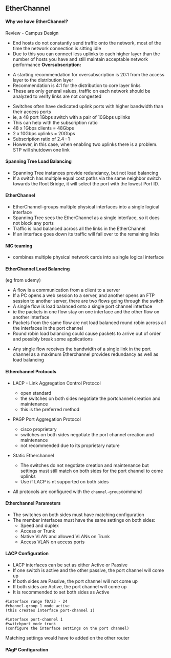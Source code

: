 ## EtherChannel

#### Why we have EtherChannel?

Review - Campus Design

- End hosts do not constantly send traffic onto the network, most of the time the network connection is sitting idle
- Due to this you can connect less uplinks to each higher layer than the number of hosts you have and still maintain acceptable network performance
**Oversubscription:**
* A starting recommendation for oversubscription is 20:1 from the access layer to the distribution layer
* Recommendation is 4:1 for the distribution to core layer links
* These are only general values, traffic on each network should be analyzed to verify links are not congested

- Switches often have dedicated uplink ports with higher bandwidth than their access ports
- ie, a 48 port 1Gbps switch with a pair of 10Gbps uplinks
- This can help with the subscription ratio 
- 48 x 1Gbps clients = 48Gbps
- 2 x 10Gbps uplinks = 20Gbps
- Subscription ratio of 2.4 : 1
- However, in this case, when enabling two uplinks there is a problem. STP will shutdown one link

#### Spanning Tree Load Balancing

* Spanning Tree instances provide redundancy, but not load balancing 
* If a switch has multiple equal cost paths via the same neighbor switch towards the Root Bridge, it will select the port with the lowest Port ID.

#### EtherChannel
- EtherChannel-groups multiple physical interfaces into a single logical interface
- Spanning Tree sees the EtherChannel as a single interface, so it does not block any ports 
- Traffic is load balanced across all the links in the EtherChannel
- If an interface goes down its traffic will fail over to the remaining links

#### NIC teaming
- combines multiple physical network cards into a single logical interface 

#### EtherChannel Load Balancing 
(eg from udemy)

* A flow is a communication from a client to a server
* If a PC opens a web session to a server, and another opens an FTP session to another server, there are two flows going through the switch 
* A single flow is load balanced onto a single port channel interface 
* ie the packets in one flow stay on one interface and the other flow on another interface  
* Packets from the same flow are not load balanced round robin across all the interfaces in the port channel 
* Round robin load balancing could cause packets to arrive out of order and possibly break some applications

- Any single flow receives the bandwidth of a single link in the port channel as a maximum
Etherchannel provides redundancy as well as load balancing

#### Etherchannel Protocols

- LACP - Link Aggregation Control Protocol
    * open standard
    * the switches on both sides negotiate the portchannel creation and maintenance
    * this is the preferred method

- PAGP Port Aggregation Protocol
    * cisco proprietary
    * switches on both sides negotiate the port channel creation and maintenance
    * not recommended due to its proprietary nature 

- Static Etherchannel
    * The switches do not negotiate creation and maintenance but settings must still match on both sides for the port channel to come uplinks
    * Use if LACP is nt supported on both sides

- All protocols are configured with the ```channel-group```command 

#### Etherchannel Parameters
- The switches on both sides must have matching configuration
- The member interfaces must have the same settings on both sides:
    * Speed and duplex
    * Access or Trunk
    * Native VLAN and allowed VLANs on Trunk
    * Access VLAN on access ports 

#### LACP Configuration 
- LACP interfaces can be set as either Active or Passive
- If one switch is active and the other passive, the port channel will come up
- If both sides are Passive, the port channel will not come up 
- If both sides are Active, the port channel will come up
- It is recommended to set both sides as Active

```
#interface range f0/23 - 24
#channel-group 1 mode active
(this creates interface port-channel 1)

#interface port-channel 1
#switchport mode trunk
(configure the interface settings on the port channel)
```

Matching settings would have to added on the other router

#### PAgP Configuration
